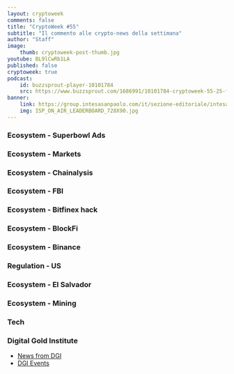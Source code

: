 ```yaml
---
layout: cryptoweek
comments: false
title: "CryptoWeek #55"
subtitle: "Il commento alle crypto-news della settimana" 
author: "Staff"
image:
    thumb: cryptoweek-post-thumb.jpg
youtube: BL9lCwRb1LA
published: false
cryptoweek: true
podcast:
    id: buzzsprout-player-10101784
    src: https://www.buzzsprout.com/1686991/10101784-cryptoweek-55-25-febbraio-2022.js?container_id=buzzsprout-player-10101784&player=small
banner:
    link: https://group.intesasanpaolo.com/it/sezione-editoriale/intesa-sanpaolo-on-air?utm_campaign=GoldInstitute&utm_source=GoldInstitute&utm_medium=Banner_CPM&utm_content=DisplayAwareness&utm_term=GoldInstitute_Banner_CPM_GoldInstitute_
    img: ISP_ON_AIR_LEADERBOARD_728X90.jpg
---
```



### Ecosystem - Superbowl Ads

### Ecosystem - Markets

### Ecosystem - Chainalysis

### Ecosystem - FBI

### Ecosystem - Bitfinex hack

### Ecosystem - BlockFi

### Ecosystem - Binance

### Regulation - US

### Ecosystem - El Salvador

### Ecosystem - Mining

### Tech

### Digital Gold Institute

- [News from DGI](https://dgi.io/news/)
- [DGI Events](https://dgi.io/events/)
